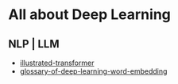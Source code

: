 # All about Deep Learning

## NLP | LLM 

- [illustrated-transformer](https://jalammar.github.io/illustrated-transformer/)
- [glossary-of-deep-learning-word-embedding](https://medium.com/deeper-learning/glossary-of-deep-learning-word-embedding-f90c3cec34ca)
